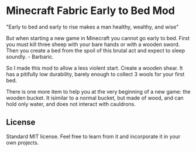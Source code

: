 # Minecraft Fabric Early to Bed Mod

"Early to bed and early to rise makes a man healthy, wealthy, and wise"

But when starting a new game in Minecraft you cannot go early to bed.
First you must kill three sheep with your bare hands or with a wooden sword.
Then you create a bed from the spoil of this brutal act and expect to sleep soundly. - Barbaric.

So I made this mod to allow a less violent start.
Create a wooden shear.
It has a pitifully low durability, barely enough to collect 3 wools for your first bed.

There is one more item to help you at the very beginning of a new game:  the wooden bucket.
It isimilar to a normal bucket, but made of wood, and can hold only water, and does not interact with cauldrons.

## License

Standard MIT license. Feel free to learn from it and incorporate it in your own projects.
